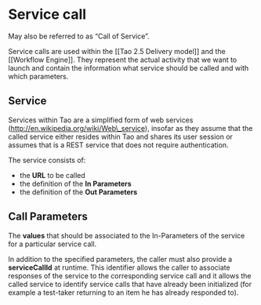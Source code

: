 <!--
author:
    - 'Joel Bout'
created_at: '2013-11-20 10:51:43'
updated_at: '2013-11-20 10:51:43'
tags:
    - 'Tao 25 Delivery model'
-->

Service call
============

May also be referred to as “Call of Service”.

Service calls are used within the [[Tao 2.5 Delivery model]] and the [[Workflow Engine]]. They represent the actual activity that we want to launch and contain the information what service should be called and with which parameters.

Service
-------

Services within Tao are a simplified form of web services (http://en.wikipedia.org/wiki/Web\_service), insofar as they assume that the called service either resides within Tao and shares its user session or assumes that is a REST service that does not require authentication.

The service consists of:

-   the **URL** to be called
-   the definition of the **In Parameters**
-   the definition of the **Out Parameters**

Call Parameters
---------------

The **values** that should be associated to the In-Parameters of the service for a particular service call.

In addition to the specified parameters, the caller must also provide a **serviceCallId** at runtime. This identifier allows the caller to associate responses of the service to the corresponding service call and it allows the called service to identify service calls that have already been initialized (for example a test-taker returning to an item he has already responded to).


